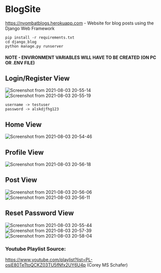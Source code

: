 # BlogSite
https://nvombatblogs.herokuapp.com - 
Website for blog posts using the Django Web Framework

```
pip install -r requirements.txt
cd django_blog
python manage.py runserver
```
#### NOTE - ENVIRONMENT VARIABLES WILL HAVE TO BE CREATED (ON PC OR .ENV FILE)

## Login/Register View
![Screenshot from 2021-08-03 20-55-14](https://user-images.githubusercontent.com/63743496/128043171-41bc7c8a-1cae-4936-9727-8d6a906f02ae.png)
![Screenshot from 2021-08-03 20-55-19](https://user-images.githubusercontent.com/63743496/128043205-d62e753c-6ed8-4c72-a12d-2f80d011c41d.png)
```
username -> testuser
password -> alskdjfhg123
```

## Home View
![Screenshot from 2021-08-03 20-54-46](https://user-images.githubusercontent.com/63743496/128043378-5fdc33d4-b495-4f8f-bb46-2ffa91e38111.png)

## Profile View
![Screenshot from 2021-08-03 20-56-18](https://user-images.githubusercontent.com/63743496/128043558-b4f324d1-7ee1-450e-a269-38b8b53c3581.png)

## Post View
![Screenshot from 2021-08-03 20-56-06](https://user-images.githubusercontent.com/63743496/128043698-6d907bbe-2101-44f1-a7b6-ef972a39ca7f.png)
![Screenshot from 2021-08-03 20-56-11](https://user-images.githubusercontent.com/63743496/128043712-ab94a783-f3fd-45b2-87af-43d85e9803d1.png)

## Reset Password View
![Screenshot from 2021-08-03 20-55-44](https://user-images.githubusercontent.com/63743496/128043785-fde0de66-8bfb-4381-8cdb-f88094bde6ec.png)
![Screenshot from 2021-08-03 20-57-39](https://user-images.githubusercontent.com/63743496/128043859-68123047-d586-42a2-9d97-a51f25bd584d.png)
![Screenshot from 2021-08-03 20-58-04](https://user-images.githubusercontent.com/63743496/128043903-dd9b0884-3006-4169-980a-f907ab9ad922.png)

### Youtube Playlist Source:
https://www.youtube.com/playlist?list=PL-osiE80TeTtoQCKZ03TU5fNfx2UY6U4p (Corey MS Schafer)
